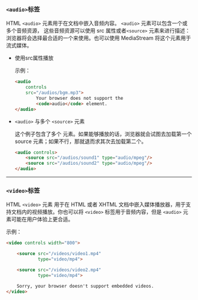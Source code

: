 ### `<audio>`标签
HTML `<audio>` 元素用于在文档中嵌入音频内容。 `<audio>` 元素可以包含一个或多个音频资源， 这些音频资源可以使用 src 属性或者`<source>` 元素来进行描述：浏览器将会选择最合适的一个来使用。也可以使用 MediaStream 将这个元素用于流式媒体。

- 使用src属性播放

    示例：
    ```html
    <audio
        controls
        src="/audios/bgm.mp3">
            Your browser does not support the
            <code>audio</code> element.
    </audio>
    ```

- `<audio>` 与多个 `<source>` 元素

    这个例子包含了多个 <source> 元素。如果能够播放的话，浏览器就会试图去加载第一个 source 元素；如果不行，那就退而求其次去加载第二个。
    ```html
    <audio controls>
        <source src="/audios/sound1" type="audio/mpeg"/>
        <source src="/audios/sound2" type="audio/mpeg"/>
    </audio>
    ```

---

### `<video>`标签
HTML `<video>` 元素 用于在 HTML 或者 XHTML 文档中嵌入媒体播放器，用于支持文档内的视频播放。你也可以将 `<video>` 标签用于音频内容，但是 `<audio>` 元素可能在用户体验上更合适。

示例：

```html
<video controls width="800">

    <source src="/videos/video1.mp4"
            type="video/mp4">

    <source src="/videos/video2.mp4"
            type="video/mp4">

    Sorry, your browser doesn't support embedded videos.
</video>
```